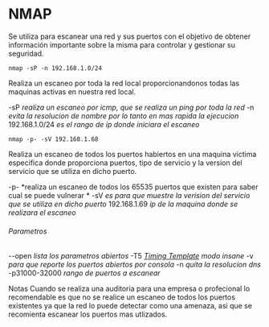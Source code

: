 # NMAP 
Se utiliza para escanear una red y sus puertos con el objetivo de obtener información importante sobre la misma para controlar y gestionar su seguridad. 

	nmap -sP -n 192.168.1.0/24
Realiza un escaneo por toda la red local proporcionandonos todas las maquinas activas en nuestra red local.

-sP *realiza un escaneo por icmp, que se realiza un ping por toda la red*
-n *evita la resolucion de nombre por lo tanto en mas rapida la ejecucion*	
 192.168.1.0/24 *es el rango de ip donde iniciara el escaneo* 

	nmap -p- -sV 192.168.1.68
Realiza un escaneo de todos los puertos habiertos en una maquina victima especifica donde proporciona puertos, tipo de servicio y la version del servicio que se utiliza en dicho puerto.

-p- *realiza un escaneo de todos los 65535 puertos que existen para saber cual se puede vulnerar *
-sV *es para que muestre la verision del servicio que se utiliza en dicho puerto*
192.168.1.69 *ip de la maquina donde se realizara el escaneo*

###### Parametros
--open *lista los parametros abiertos*
-T5 *[Timing Template](https://nmap.org/book/performance-timing-templates.html) modo insane*
-v *para que reporte los puertos abiertos por consola*
-n *quita la resolucion dns*
-p31000-32000 *rango de puertos a escanear*


Notas 
	Cuando se realiza una auditoria para una empresa o profecional lo
	recomendable es que no se realice un escaneo de todos los puertos 
	existentes ya que la red lo puede detectar como una amenaza, asi 
	que se recomienta escanear los puertos mas utlizados.
